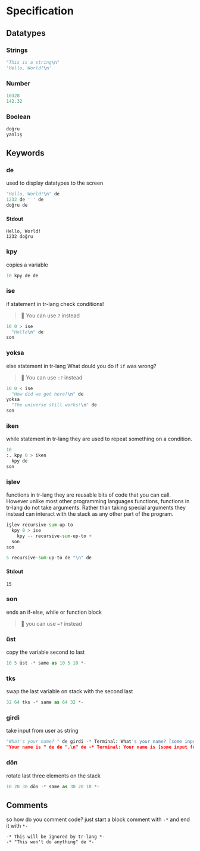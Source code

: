 # Specification

## Datatypes

### Strings

```py
"This is a string\n"
'Hello, World!\n'
```

### Number

```py
10328
142.32
```

### Boolean

```py
doğru
yanlış
```
## Keywords

### de
used to display datatypes to the screen
```py
"Hello, World!\n" de
1232 de ' ' de
doğru de
```
#### Stdout
```stdout
Hello, World!
1232 doğru
```

### kpy
copies a variable
```py
10 kpy de de
```

### ise
if statement in tr-lang
check conditions!
> :memo: You can use `?` instead

```py
10 0 > ise
  "Hello\n" de
son
```

### yoksa
else statement in tr-lang
What dould you do if `if` was wrong?
> :memo: You can use `:?` instead

```py
10 0 < ise
  "How did we get here?\n" de
yoksa
  "The universe still works!\n" de
son
```

### iken
while statement in tr-lang
they are used to repeat something on a condition.
```py
10
:. kpy 0 > iken
  kpy de
son
```

### işlev
functions in tr-lang
they are reusable bits of code that you can call.
However unlike most other programming languages functions, functions in tr-lang do not take arguments.
Rather than taking special arguments they instead can interact with the stack as any other part of the program.
```py
işlev recursive-sum-up-to
  kpy 0 > ise
    kpy -- recursive-sum-up-to +
  son
son

5 recursive-sum-up-to de "\n" de
```

#### Stdout
```
15
```

### son
ends an if-else, while or function block
> :memo: you can use `=?` instead

### üst
copy the variable second to last
```py
10 5 üst -* same as 10 5 10 *-
```

### tks
swap the last variable on stack with the second last
```py
32 64 tks -* same as 64 32 *-
```

### girdi
take input from user as string
```py
"What's your name? " de girdi -* Terminal: What's your name? [some input from user] *-
"Your name is " de de ".\n" de -* Terminal: Your name is [some input from user]. *-
```

### dön
rotate last three elements on the stack
```py
10 20 30 dön -* same as 30 20 10 *-
```

## Comments
so how do you comment code? just start a block comment with `-*` and end it with `*-`
```
-* This will be ignored by tr-lang *-
-* "This won't do anything" de *-
```
